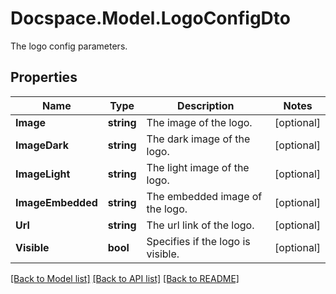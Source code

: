 # Docspace.Model.LogoConfigDto
The logo config parameters.

## Properties

Name | Type | Description | Notes
------------ | ------------- | ------------- | -------------
**Image** | **string** | The image of the logo. | [optional] 
**ImageDark** | **string** | The dark image of the logo. | [optional] 
**ImageLight** | **string** | The light image of the logo. | [optional] 
**ImageEmbedded** | **string** | The embedded image of the logo. | [optional] 
**Url** | **string** | The url link of the logo. | [optional] 
**Visible** | **bool** | Specifies if the logo is visible. | [optional] 

[[Back to Model list]](../README.md#documentation-for-models) [[Back to API list]](../README.md#documentation-for-api-endpoints) [[Back to README]](../README.md)

